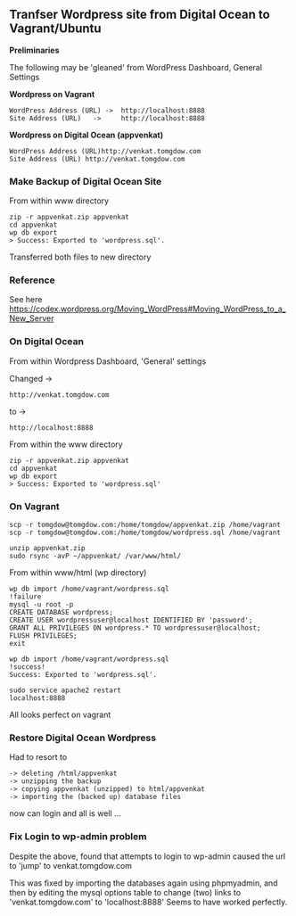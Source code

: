 
## Tranfser Wordpress site from Digital Ocean to Vagrant/Ubuntu 

**Preliminaries**

The following may be 'gleaned' from WordPress Dashboard, General Settings

**Wordpress on Vagrant**  

    WordPress Address (URL) ->  http://localhost:8888
    Site Address (URL)   ->     http://localhost:8888
	
**Wordpress on Digital Ocean (appvenkat)**  

    WordPress Address (URL)http://venkat.tomgdow.com
    Site Address (URL) http://venkat.tomgdow.com

### Make Backup of Digital Ocean Site
From within www directory  

    zip -r appvenkat.zip appvenkat
    cd appvenkat
    wp db export
    > Success: Exported to 'wordpress.sql'.
Transferred both files to new directory 

### Reference  
See here
https://codex.wordpress.org/Moving_WordPress#Moving_WordPress_to_a_New_Server

### On Digital Ocean 
From within Wordpress Dashboard, 'General' settings

Changed  ->   

    http://venkat.tomgdow.com
to  ->  

    http://localhost:8888

From within the www directory  

    zip -r appvenkat.zip appvenkat
    cd appvenkat
    wp db export
    > Success: Exported to 'wordpress.sql'

### On Vagrant 

    scp -r tomgdow@tomgdow.com:/home/tomgdow/appvenkat.zip /home/vagrant
    scp -r tomgdow@tomgdow.com:/home/tomgdow/wordpress.sql /home/vagrant

    unzip appvenkat.zip
    sudo rsync -avP ~/appvenkat/ /var/www/html/

From within www/html (wp directory) 

    wp db import /home/vagrant/wordpress.sql
    !failure
    mysql -u root -p
    CREATE DATABASE wordpress;
    CREATE USER wordpressuser@localhost IDENTIFIED BY 'password';
    GRANT ALL PRIVILEGES ON wordpress.* TO wordpressuser@localhost;
    FLUSH PRIVILEGES;
    exit
	
    wp db import /home/vagrant/wordpress.sql
    !success!
    Success: Exported to 'wordpress.sql'.

    sudo service apache2 restart
    localhost:8888
All looks perfect on vagrant

### Restore Digital  Ocean Wordpress

Had to resort to  

    -> deleting /html/appvenkat  
    -> unzipping the backup 
    -> copying appvenkat (unzipped) to html/appvenkat  
    -> importing the (backed up) database files

now can login and all is well ...

### Fix Login to wp-admin problem
Despite the above, found that attempts to login to wp-admin caused the
url to 'jump' to venkat.tomgdow.com

This was fixed by importing the databases again using phpmyadmin,
and then by editing the mysql options table to change (two) links
to 'venkat.tomgdow.com' to 'localhost:8888' Seems to have worked perfectly.



